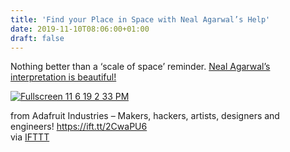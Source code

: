 ```yaml
---
title: 'Find your Place in Space with Neal Agarwal’s Help'
date: 2019-11-10T08:06:00+01:00
draft: false
---
```


Nothing better than a ‘scale of space’ reminder. [Neal Agarwal’s interpretation is beautiful!](https://neal.fun/size-of-space/)

[![Fullscreen 11 6 19 2 33 PM](https://cdn-blog.adafruit.com/uploads/2019/11/Fullscreen_11_6_19__2_33_PM.png "Fullscreen_11_6_19__2_33_PM.png")](https://neal.fun/size-of-space/)

  
  
from Adafruit Industries – Makers, hackers, artists, designers and engineers! https://ift.tt/2CwaPU6  
via [IFTTT](https://ifttt.com/?ref=da&site=blogger)